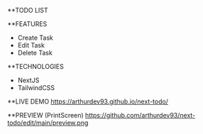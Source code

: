 **TODO LIST

**FEATURES
- Create Task
- Edit Task
- Delete Task

**TECHNOLOGIES
- NextJS
- TailwindCSS

**LIVE DEMO
https://arthurdev93.github.io/next-todo/

**PREVIEW (PrintScreen)
https://github.com/arthurdev93/next-todo/edit/main/preview.png
